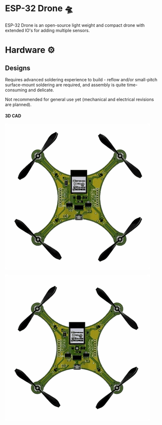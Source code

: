 # ESP-32 Drone 🛸
ESP-32 Drone is an open-source light weight and compact drone with extended IO's for adding multiple sensors.

# Hardware ⚙️

## Designs

Requires advanced soldering experience to build - reflow and/or small-pitch surface-mount soldering are required, and assembly is quite time-consuming and delicate.

Not recommended for general use yet (mechanical and electrical revisions are planned).


#### 3D CAD
<p align="left">
  <img src="https://github.com/Kunalverma1502/esp32-mini-drone/blob/master/IMAGES/Drone Rotate.gif" width="480" height="480" />
</p>
<p align="left">
  <img src="https://github.com/Kunalverma1502/esp32-mini-drone/blob/master/IMAGES/Motor Directions.gif" width="480" height="480" />
</p>
